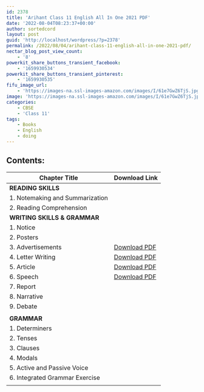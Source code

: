 ```yaml
---
id: 2378
title: 'Arihant Class 11 English All In One 2021 PDF'
date: '2022-08-04T08:23:37+00:00'
author: sortedcord
layout: post
guid: 'http://localhost/wordpress/?p=2378'
permalink: /2022/08/04/arihant-class-11-english-all-in-one-2021-pdf/
nectar_blog_post_view_count:
    - '8'
powerkit_share_buttons_transient_facebook:
    - '1659930534'
powerkit_share_buttons_transient_pinterest:
    - '1659930535'
fifu_image_url:
    - 'https://images-na.ssl-images-amazon.com/images/I/61e7GwZ6TjS.jpg'
image: 'https://images-na.ssl-images-amazon.com/images/I/61e7GwZ6TjS.jpg'
categories:
    - CBSE
    - 'Class 11'
tags:
    - Books
    - English
    - doing
---
```


## Contents:

| Chapter Title | Download Link |
|---|---|
| **READING SKILLS** |  |
| 1. Notemaking and Summarization |  |
| 2. Reading Comprehension |  |
| **WRITING SKILLS &amp; GRAMMAR** |  |
| 1. Notice |  |
| 2. Posters |  |
| 3. Advertisements | [Download PDF](https://drive.google.com/uc?export=download&id=11U-IVnkQ7Gn3NVrmmvwP7zvQEJzuqknO) |
| 4. Letter Writing | [Download PDF](https://drive.google.com/uc?export=download&id=13attnaTsUrh1sPSZbeHDNKQlVFJbd-aP) |
| 5. Article | [Download PDF](https://drive.google.com/uc?export=download&id=13cKD8B5JQvBomA3V65MwvYK_tUxWh9M5) |
| 6. Speech | [Download PDF](https://drive.google.com/uc?export=download&id=13eKW-eWRSzLM7r08QlDVoLj7PgN_qgc0) |
| 7. Report |  |
| 8. Narrative |  |
| 9. Debate |  |
|  |  |
| **GRAMMAR** |  |
| 1. Determiners |  |
| 2. Tenses |  |
| 3. Clauses |  |
| 4. Modals |  |
| 5. Active and Passive Voice |  |
| 6. Integrated Grammar Exercise |  |
|  |  |

